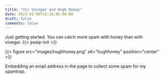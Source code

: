 ```yaml
---
title: "Vic Vinegar and Hugh Honey"
date: 2023-01-08T15:18:05-06:00
draft: false 
comments: false
---
```


Just getting started. 
You can catch more spam with honey than with vinegar.
{{< pswp-init >}}

{{< figure src="images/hughhoney.png" alt="hughhoney" position="center" >}}
<div style="display: none;">
    I'm Hugh Honey and this is my partner, Vic Vinegar. We're partners in real estate <a href="funtimes@yourbodyfitness.cfd">and</a> we're partners in life.
</div>
Embedding an email address in the page to collect some spam for my spamtrap.